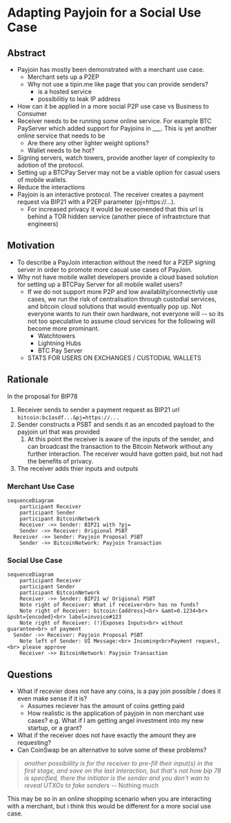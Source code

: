 # Adapting Payjoin for a Social Use Case

## Abstract

- Payjoin has mostly been demonstrated with a merchant use case.
  - Merchant sets up a P2EP 
  - Why not use a tipin.me like page that you can provide senders?
    - is a hosted service
    - possibilitiy to leak IP address
- How can it be applied in a more social P2P use case vs Business to Consumer
- Receiver needs to be running some online service. For example BTC PayServer which added support for Payjoins in ___. This is yet another online service that needs to be 
  - Are there any other lighter weight options?
  - Wallet needs to be hot?
- Signing servers, watch towers, provide another layer of complexity to adotion of the protocol.
- Setting up a BTCPay Server may not be a viable option for casual users of mobile wallets.
- Reduce the interactions
- Payjoin is an interactive protocol. The receiver creates a payment request via BIP21 with a P2EP parameter (pj=https://...).
  - For increased privacy it would be receomended that this url is behind a TOR hidden service (another piece of infrastrcture that engineers)
## Motivation

  - To describe a PayJoin interaction without the need for a P2EP signing server in order to promote more casual use cases of PayJoin.
- Why not have mobile wallet developers provide a cloud based solution for setting up a BTCPay Server for all mobile wallet users?
  - If we do not support more P2P and low availablity/connectivtiy use cases, we run the risk of centralisation through custodial services, and bitcoin cloud solutions that would eventually pop up. Not everyone wants to run their own hardware, not everyone will -- so its not too speculative to assume cloud services for the following will become more prominant.
    - Watchtowers
    - Lightning Hubs
    - BTC Pay Server
  - STATS FOR USERS ON EXCHANGES / CUSTODIAL WALLETS

## Rationale

In the proposal for BIP78

1. Receiver sends to sender a payment request as BIP21 url `bitcoin:bc1asdf...&pj=https://...`
2. Sender constructs a PSBT and sends it as an encoded payload to the payjoin url that was provided
   1. At this point the receiver is aware of the inputs of the sender, and can broadcast the transaction to the Bitcoin Network without any further interaction. The receiver would have gotten paid, but not had the benefits of privacy.
3. The receiver adds thier inputs and outputs 

### Merchant Use Case

```mermaid
sequenceDiagram
	participant Receiver
	participant Sender
	participant BitcoinNetwork
	Receiver ->> Sender: BIP21 with ?pj=
	Sender ->> Receiver: Origional PSBT
  Receiver ->> Sender: Payjoin Proposal PSBT
	Sender ->> BitcoinNetwork: Payjoin Transaction
```



### Social Use Case

```mermaid
sequenceDiagram
	participant Receiver
	participant Sender
	participant BitcoinNetwork
	Receiver ->> Sender: BIP21 w/ Origional PSBT
	Note right of Receiver: What if receiver<br> has no funds?
	Note right of Receiver: bitcoin:{address}<br> &amt=0.1234<br> &psbt={encoded}<br> label=invoice#123
	Note right of Receiver: (!)Exposes Inputs<br> without guarantee<br> of payment
  Sender ->> Receiver: Payjoin Proposal PSBT
	Note left of Sender: UI Message:<br> Incoming<br>Payment request,<br> please approve
	Receiver ->> BitcoinNetwork: Payjoin Transaction
```

## Questions

- What if recevier does not have any coins, is a pay join possible / does it even make sense if it is?
  - Assumes reciever has the amount of coins getting paid
  - How realistic is the application of payjoin in non merchant use cases? e.g. What if I am getting angel investment into my new startup, or a grant?
- What if the receiver does not have exactly the amount they are requesting? 
- Can CoinSwap be an alternative to solve some of these problems?

> *another possibiility is for the receiver to pre-fill their input(s) in the first stage, and save on the last interaction, but that's not how bip 78 is specified, there the initiator is the sender and you don't wan to reveal UTXOs to fake senders*
> -- Nothing much

This may be so in an online shopping scenario when you are interacting with a merchant, but i think this would be different for a more social use case.